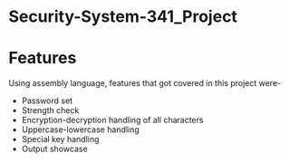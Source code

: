 # Security-System-341_Project
# Features 
Using assembly language, features that got covered in this project were- 
* Password set
* Strength check 
* Encryption-decryption handling of all characters
* Uppercase-lowercase handling
* Special key handling
* Output showcase
